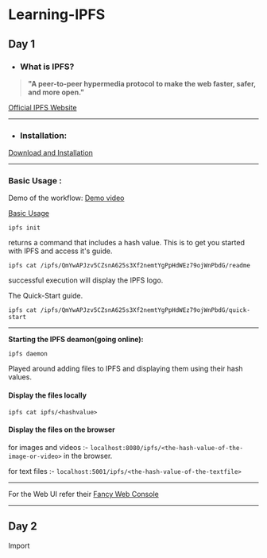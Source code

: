 # Learning-IPFS

## Day 1
* ### What is IPFS?

> **"A peer-to-peer hypermedia protocol to make the web faster, safer, and more open."**

[Official IPFS Website](https://ipfs.io/)


***

* ### Installation:
[Download and Installation](https://docs.ipfs.io/introduction/install/)


***
### Basic Usage :

Demo of the workflow: [Demo video](https://www.youtube.com/watch?v=8CMxDNuuAiQ)

[Basic Usage](https://docs.ipfs.io/introduction/usage/)



`ipfs init`

returns a command that includes a hash value. This is to get you started with IPFS and access it's guide.



`ipfs cat /ipfs/QmYwAPJzv5CZsnA625s3Xf2nemtYgPpHdWEz79ojWnPbdG/readme`

successful execution will display the IPFS logo.



The Quick-Start guide.

`ipfs cat /ipfs/QmYwAPJzv5CZsnA625s3Xf2nemtYgPpHdWEz79ojWnPbdG/quick-start`


***


**Starting the IPFS deamon(going online):**

`ipfs daemon`

Played around adding files to IPFS and displaying them using their hash values.


#### Display the files locally

`ipfs cat ipfs/<hashvalue>`


#### Display the files on the browser

for images and videos :- `localhost:8080/ipfs/<the-hash-value-of-the-image-or-video>` in the browser.

for text files :-  `localhost:5001/ipfs/<the-hash-value-of-the-textfile>`


***

For the Web UI refer their  [Fancy Web Console](http://localhost:5001/webui)

***
## Day 2

Import
<!--stackedit_data:
eyJoaXN0b3J5IjpbLTE0NjQ2MDAzMTgsNjA5MjE5NzExXX0=
-->